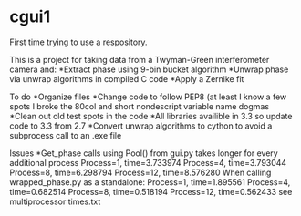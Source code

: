 cgui1
=====
First time trying to use a respository.

This is a project for taking data from a Twyman-Green interferometer camera and:
  *Extract phase using 9-bin bucket algorithm
  *Unwrap phase via unwrap algorithms in compiled C code
  *Apply a Zernike fit
  


To do
  *Organize files
  *Change code to follow PEP8 (at least I know a few spots I broke the 80col
    and short nondescript variable name dogmas
  *Clean out old test spots in the code
  *All libraries availible in 3.3 so update code to 3.3 from 2.7
  *Convert unwrap algorithms to cython to avoid a subprocess call to an .exe file
  
Issues
  *Get_phase calls using Pool() from gui.py takes longer for every additional process
      Process=1, time=3.733974
      Process=4, time=3.793044
      Process=8, time=6.298794
      Process=12, time=8.576280
    When calling wrapped_phase.py as a standalone:
      Process=1, time=1.895561
      Process=4, time=0.682514
      Process=8, time=0.518194
      Process=12, time=0.562433
    see multiprocessor times.txt
  
